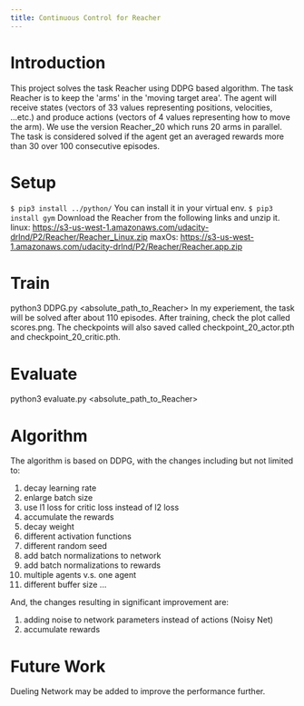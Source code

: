 ```yaml
---
title: Continuous Control for Reacher
---
```


# Introduction
This project solves the task Reacher using DDPG based algorithm.
The task Reacher is to keep the 'arms' in the 'moving target area'.
The agent will receive states (vectors of 33 values representing positions, velocities, ...etc.)
and produce actions (vectors of 4 values representing how to move the arm).
We use the version Reacher_20 which runs 20 arms in parallel.
The task is considered solved if the agent get an averaged rewards more than 30 over 100 consecutive episodes.

# Setup
`$ pip3 install ../python/`
You can install it in your virtual env.
`$ pip3 install gym`
Download the Reacher from the following links and unzip it.
linux: https://s3-us-west-1.amazonaws.com/udacity-drlnd/P2/Reacher/Reacher_Linux.zip
maxOs: https://s3-us-west-1.amazonaws.com/udacity-drlnd/P2/Reacher/Reacher.app.zip

# Train
python3 DDPG.py <absolute_path_to_Reacher>
In my experiement, the task will be solved after about 110 episodes.
After training, check the plot called scores.png.
The checkpoints will also saved called checkpoint_20_actor.pth and checkpoint_20_critic.pth.

# Evaluate
python3 evaluate.py <absolute_path_to_Reacher>

# Algorithm
The algorithm is based on DDPG, with the changes including but not limited to:
1. decay learning rate
2. enlarge batch size
3. use l1 loss for critic loss instead of l2 loss
4. accumulate the rewards
5. decay weight
6. different activation functions
7. different random seed
8. add batch normalizations to network
9. add batch normalizations to rewards
10. multiple agents v.s. one agent
11. different buffer size
...

And, the changes resulting in significant improvement are:
1. adding noise to network parameters instead of actions (Noisy Net)
2. accumulate rewards

# Future Work
Dueling Network may be added to improve the performance further.
